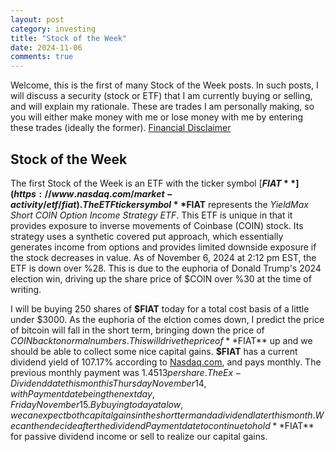 ```yaml
---
layout: post
category: investing
title: "Stock of the Week"
date: 2024-11-06
comments: true
---
```


Welcome, this is the first of many Stock of the Week posts. In such posts, I will discuss a security (stock or ETF) that I am currently buying or selling, and will explain my rationale. These are trades I am personally making, so you will either make money with me or lose money with me by entering these trades (ideally the former). [Financial Disclaimer](https://fnmckee.com/categories/investing.html)

## Stock of the Week
The first Stock of the Week is an ETF with the ticker symbol [**$FIAT**](https://www.nasdaq.com/market-activity/etf/fiat). The ETF ticker symbol **$FIAT** represents the *YieldMax Short COIN Option Income Strategy ETF*. This ETF is unique in that it provides exposure to inverse movements of Coinbase (COIN) stock. Its strategy uses a synthetic covered put approach, which essentially generates income from options and provides limited downside exposure if the stock decreases in value. As of November 6, 2024 at 2:12 pm EST, the ETF is down over %28. This is due to the euphoria of Donald Trump's 2024 election win, driving up the share price of $COIN over %30 at the time of writing.  

I will be buying 250 shares of **$FIAT** today for a total cost basis of a little under $3000. As the euphoria of the elction comes down, I predict the price of bitcoin will fall in the short term, bringing down the price of $COIN back to normal numbers. This will drive the price of **$FIAT** up and we should be able to collect some nice capital gains. **$FIAT** has a current dividend yield of 107.17% according to [Nasdaq.com](https://www.nasdaq.com/market-activity/etf/fiat/dividend-history), and pays monthly. The previous monthly payment was $1.4513 per share. The Ex-Dividend date this month is Thursday November 14, with Payment date being the next day, Friday November 15. By buying today at a low, we can expect both capital gains in the short term and a dividend later this month. We can then decide after the dividend Payment date to continue to hold **$FIAT** for passive dividend income or sell to realize our capital gains. 